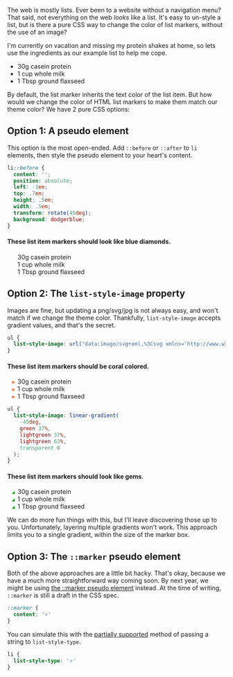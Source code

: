 The web is mostly lists. Ever been to a website without a navigation menu? That said, not everything on the web *looks* like a list. It's easy to un-style a list, but is there a pure CSS way to change the color of list markers, without the use of an image?

I'm currently on vacation and missing my protein shakes at home, so lets use the ingredients as our example list to help me cope. 

- 30g casein protein
- 1 cup whole milk
- 1 Tbsp ground flaxseed

By default, the list marker inherits the text color of the list item. But how would we change the color of HTML list markers to make them match our theme color? We have 2 pure CSS options:


## Option 1: A pseudo element

This option is the most open-ended. Add `::before` or `::after` to `li` elements, then style the pseudo element to your heart's content.

```css
li::before {
  content: '';
  position: absolute;
  left: -1em;
  top: .7em;
  height: .5em;
  width: .5em;
  transform: rotate(45deg);
  background: dodgerblue;
}
```

<style>
  .pseudo-element-example li {
    list-style: none !important;
  }
  .pseudo-element-example li::before {
    content: '';
    position: absolute;
    left: -1em;
    top: .7em;
    height: .5em;
    width: .5em;
    transform: rotate(45deg);
    background: dodgerblue;
  }
  .list-style-image-example-1 li {
    list-style-image: radial-gradient(coral 63%, transparent 0);
  }
  .list-style-image-example-2 li {
    list-style-image: linear-gradient(
      -45deg,
      green 37%,
      lightgreen 37%,
      lightgreen 63%,
      transparent 0
    );
  }
</style>

#### These list item markers should look like blue diamonds.
<ul class="pseudo-element-example">
  <li>30g casein protein</li>
  <li>1 cup whole milk</li>
  <li>1 Tbsp ground flaxseed</li>
</ul>


## Option 2: The `list-style-image` property

Images are fine, but updating a png/svg/jpg is not always easy, and won't match if we change the theme color. Thankfully, `list-style-image` accepts gradient values, and that's the secret.

```css
ul {
  list-style-image: url("data:image/svg+xml,%3Csvg xmlns='http://www.w3.org/2000/svg' viewBox='0 0 216 216'%3E%3Cpolygon fill='red' points='214.88 83.51 148.65 131.72 174.03 209.59 107.72 161.51 41.5 209.71 66.74 131.79 0.44 83.7 82.34 83.63 107.59 5.71 132.97 83.59 214.88 83.51'/%3E%3C/svg%3E");
}
```

#### These list item markers should be coral colored.
<ul class="list-style-image-example-1">
  <li>30g casein protein</li>
  <li>1 cup whole milk</li>
  <li>1 Tbsp ground flaxseed</li>
</ul>

```css
ul {
  list-style-image: linear-gradient(
    -45deg, 
    green 37%, 
    lightgreen 37%, 
    lightgreen 63%, 
    transparent 0
  );
}
```

#### These list item markers should look like gems.
<ul class="list-style-image-example-2">
  <li>30g casein protein</li>
  <li>1 cup whole milk</li>
  <li>1 Tbsp ground flaxseed</li>
</ul>

We can do more fun things with this, but I'll leave discovering those up to you. Unfortunately, layering multiple gradients won't work. This approach limits you to a single gradient, within the size of the marker box.

## Option 3: The `::marker` pseudo element
Both of the above approaches are a little bit hacky. That's okay, because we have a much more straightforward way coming soon.  By next year, we might be using [the ::marker pseudo element](//developer.mozilla.org/en-US/docs/Web/CSS/::marker) instead. At the time of writing, `::marker` is still a draft in the CSS spec.

```css
::marker {
  content: '⭐'
}
```

You can simulate this with the [partially supported](//caniuse.com/?s=list-style-type[string]) method of passing a string to `list-style-type`.

```css
li {
  list-style-type: '⭐'
}
```
